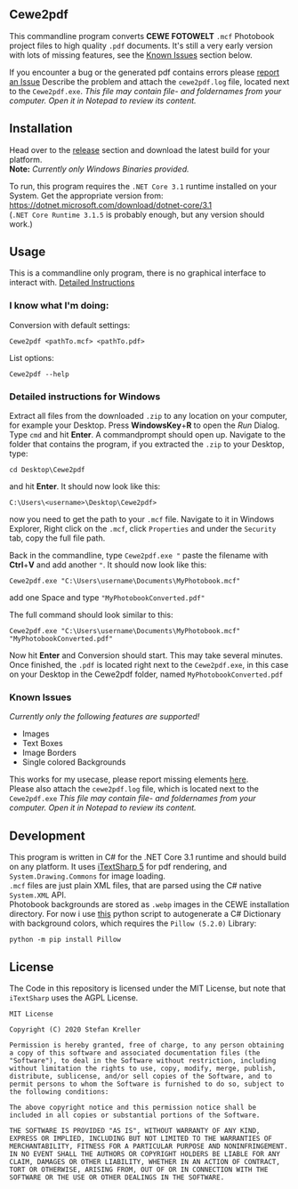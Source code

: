 ## Cewe2pdf

This commandline program converts **CEWE FOTOWELT** `.mcf` Photobook project files to high quality `.pdf` documents.
It's still a very early version with lots of missing features, see the [Known Issues](#known-issues) section below.

If you encounter a bug or the generated pdf contains errors please [report an Issue](https://github.com/stfnk/Cewe2pdf/issues)
Describe the problem and attach the `cewe2pdf.log` file, located next to the `Cewe2pdf.exe`.
_This file may contain file- and foldernames from your computer. Open it in Notepad to review its content._

## Installation
Head over to the [release](https://github.com/stfnk/Cewe2pdf/releases) section and download the latest build for your platform.</br>
**Note:** *Currently only Windows Binaries provided.*</br>

To run, this program requires the `.NET Core 3.1` runtime installed on your System. Get the appropriate version from:</br>
https://dotnet.microsoft.com/download/dotnet-core/3.1
</br>(`.NET Core Runtime 3.1.5` is probably enough, but any version should work.)

## Usage
This is a commandline only program, there is no graphical interface to interact with. [Detailed Instructions](#detailed-instructions-for-windows)

### I know what I'm doing:
Conversion with default settings:

    Cewe2pdf <pathTo.mcf> <pathTo.pdf>

List options:

    Cewe2pdf --help

### Detailed instructions for Windows
Extract all files from the downloaded `.zip` to any location on your computer, for example your Desktop. Press **WindowsKey**+**R** to open the _Run_ Dialog. Type `cmd` and hit **Enter**. A commandprompt should open up.
Navigate to the folder that contains the program, if you extracted the `.zip` to your Desktop, type:</br>

    cd Desktop\Cewe2pdf

and hit **Enter**. It should now look like this:</br>

    C:\Users\<username>\Desktop\Cewe2pdf>

now you need to get the path to your `.mcf` file. Navigate to it in Windows Explorer, Right click on the `.mcf`, click `Properties` and under the `Security` tab, copy the full file path.

Back in the commandline, type `Cewe2pdf.exe "` paste the filename with **Ctrl**+**V** and add another `"`. It should now look like this:
    
    Cewe2pdf.exe "C:\Users\username\Documents\MyPhotobook.mcf"

add one Space and type `"MyPhotobookConverted.pdf"`

The full command should look similar to this:

    Cewe2pdf.exe "C:\Users\username\Documents\MyPhotobook.mcf" "MyPhotobookConverted.pdf"

Now hit **Enter** and Conversion should start. This may take several minutes.
Once finished, the `.pdf` is located right next to the `Cewe2pdf.exe`, in this case on your Desktop in the Cewe2pdf folder, named `MyPhotobookConverted.pdf`


### Known Issues
_Currently only the following features are supported!_
* Images
* Text Boxes
* Image Borders
* Single colored Backgrounds

This works for my usecase, please report missing elements [here](https://github.com/stfnk/Cewe2pdf/issues).</br>
Please also attach the `cewe2pdf.log` file, which is located next to the `Cewe2pdf.exe` _This file may contain file- and foldernames from your computer. Open it in Notepad to review its content._


## Development

This program is written in C# for the .NET Core 3.1 runtime and should build on any platform. It uses [iTextSharp 5](https://github.com/itext/itextsharp/) for pdf rendering, and `System.Drawing.Commons` for image loading.</br>
`.mcf` files are just plain XML files, that are parsed using the C# native `System.XML` API.</br>
Photobook backgrounds are stored as `.webp` images in the CEWE installation directory. For now i use [this](https://github.com/stfnk/Cewe2pdf/blob/master/util/cewe2data.py) python script to autogenerate a C# Dictionary with background colors, which requires the `Pillow (5.2.0)` Library:

    python -m pip install Pillow


## License
The Code in this repository is licensed under the MIT License, but note that `iTextSharp` uses the AGPL License.

    MIT License

    Copyright (C) 2020 Stefan Kreller

    Permission is hereby granted, free of charge, to any person obtaining a copy of this software and associated documentation files (the "Software"), to deal in the Software without restriction, including without limitation the rights to use, copy, modify, merge, publish, distribute, sublicense, and/or sell copies of the Software, and to permit persons to whom the Software is furnished to do so, subject to the following conditions:

    The above copyright notice and this permission notice shall be included in all copies or substantial portions of the Software.

    THE SOFTWARE IS PROVIDED "AS IS", WITHOUT WARRANTY OF ANY KIND, EXPRESS OR IMPLIED, INCLUDING BUT NOT LIMITED TO THE WARRANTIES OF MERCHANTABILITY, FITNESS FOR A PARTICULAR PURPOSE AND NONINFRINGEMENT. IN NO EVENT SHALL THE AUTHORS OR COPYRIGHT HOLDERS BE LIABLE FOR ANY CLAIM, DAMAGES OR OTHER LIABILITY, WHETHER IN AN ACTION OF CONTRACT, TORT OR OTHERWISE, ARISING FROM, OUT OF OR IN CONNECTION WITH THE SOFTWARE OR THE USE OR OTHER DEALINGS IN THE SOFTWARE.
